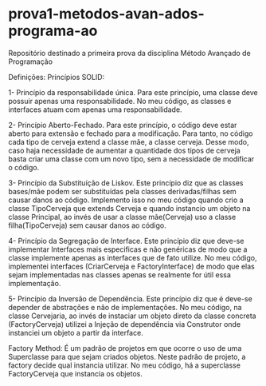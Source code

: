 # prova1-metodos-avan-ados-programa-ao
Repositório destinado a primeira prova da disciplina Método Avançado de Programação

Definições:
Princípios SOLID:

1- Princípio da responsabilidade única. Para este princípio, uma classe deve possuir apenas uma responsabilidade. No meu código, as classes e interfaces atuam com apenas uma responsabilidade. 

2- Princípio Aberto-Fechado. Para este princípio, o código deve estar aberto para extensão e fechado para a modificação. Para tanto, no código cada tipo de cerveja extend a classe mãe, a classe cerveja. Desse modo, caso haja necessidade de aumentar a quantidade dos tipos de cerveja basta criar uma classe com um novo tipo, sem a necessidade de modificar o código.

3- Princípio da Substituíção de Liskov. Este princípio diz que as classes bases/mãe podem ser substituídas pela classes derivadas/filhas sem causar danos ao código. Implemento isso no meu código quando crio a classe TipoCerveja que extends Cerveja e quando instancio um objeto na classe Principal, ao invés de usar a classe mãe(Cerveja) uso a classe filha(TipoCerveja) sem causar danos ao código.

4- Princípio da Segregação de Interface. Este princípio diz que deve-se implementar Interfaces mais especificas e não genéricas de modo que a classe implemente apenas as interfaces que de fato utilize. No meu código, implementei interfaces (CriarCerveja e FactoryInterface) de modo que elas sejam implementadas nas classes apenas se realmente for útil essa implementação.

5- Princípio da Inversão de Dependência. Este princípio diz que é deve-se depender de abstrações e não de implementações. No meu código, na classe Cervejaria, ao invés de instaciar um objeto direto da classe concreta (FactoryCerveja) utilizei a Injeção de dependência via Construtor onde instanciei um objeto a partir da interface.


Factory Method:
É um padrão de projetos em que ocorre o uso de uma Superclasse para que sejam criados objetos. Neste padrão de projeto, a factory decide qual instancia utilizar. No meu código,  há a superclasse FactoryCerveja que instancia os objetos.

